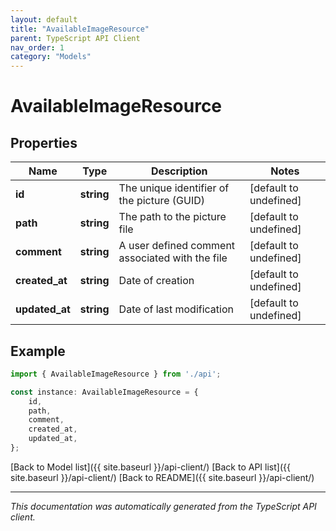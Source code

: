 ```yaml
---
layout: default
title: "AvailableImageResource"
parent: TypeScript API Client
nav_order: 1
category: "Models"
---
```


# AvailableImageResource


## Properties

Name | Type | Description | Notes
------------ | ------------- | ------------- | -------------
**id** | **string** | The unique identifier of the picture (GUID) | [default to undefined]
**path** | **string** | The path to the picture file | [default to undefined]
**comment** | **string** | A user defined comment associated with the file | [default to undefined]
**created_at** | **string** | Date of creation | [default to undefined]
**updated_at** | **string** | Date of last modification | [default to undefined]

## Example

```typescript
import { AvailableImageResource } from './api';

const instance: AvailableImageResource = {
    id,
    path,
    comment,
    created_at,
    updated_at,
};
```

[Back to Model list]({{ site.baseurl }}/api-client/) [Back to API list]({{ site.baseurl }}/api-client/) [Back to README]({{ site.baseurl }}/api-client/)


---

*This documentation was automatically generated from the TypeScript API client.*
